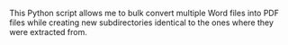This Python script allows me to bulk convert multiple Word files into PDF files while creating new subdirectories identical to the ones where they were extracted from.
